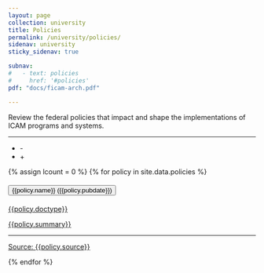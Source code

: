 ```yaml
---
layout: page
collection: university
title: Policies
permalink: /university/policies/
sidenav: university
sticky_sidenav: true

subnav:
#   - text: policies
#     href: '#policies'
pdf: "docs/ficam-arch.pdf"

---
```


<!-- Policies -->

Review the federal policies  that impact and shape the implementations of ICAM programs and systems.

<hr/>
<ul class="gsa-expand-collapse-group" title="Expand or Collapse All" aria-label="Expand or Collapse All">
  <li class="gsa-collapse-button" onclick="collapseToggle()" title="Collapse All" aria-label="Collapse All" tabindex=0>   -   </li>
  <li class="gsa-expand-button" onclick="expandToggle()" title="Expand All" aria-label="Expand All" tabindex=0>   +   </li>
</ul>
{% assign lcount = 0 %}
{% for policy in site.data.policies %}
<div class="usa-accordion usa-accordion--bordered">
  <h4 class="usa-accordion__heading">
    <button type="button" class="usa-accordion__button gsa-normal-text gsa-target-accordion-header" aria-expanded="{{policy.expanded}}" aria-controls="gsa-{{forloop.index}}">
      {{policy.name}} ({{policy.pubdate}})
    </button>
  </h4>
  <a class="gsa-no-dec gsa-aclink" href="{{policy.url}}" target="{{policy.target}}" rel="noopener noreferrer" tabindex="-1">
  <div id="gsa-{{forloop.index}}" class="usa-accordion__content usa-prose gsa-target-accordion-content-area">
    <p>
        <div class="display-flex flex-column flex-align-end">
          <span class="usa-tag">{{policy.doctype}}</span>
        </div>
        <p>{{policy.summary}}</p>
        <hr/>
        <div class="display-flex flex-column flex-align-end">
            <span class="gsa-source usa-link usa-link--external">Source: {{policy.source}}</span>
        </div>
        <!--
        <div class="display-flex flex-column flex-align-end">
            <button class="usa-button">View</button>
        </div> 
        -->
    </p>
  </div>
  </a>
</div>
{% endfor %}